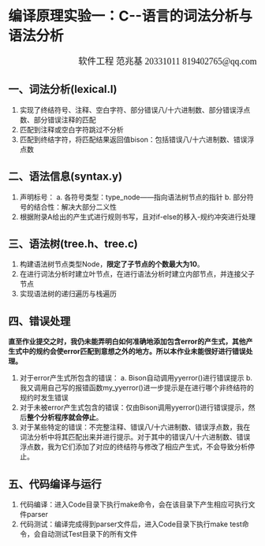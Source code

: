 # 编译原理实验一：C--语言的词法分析与语法分析
<div align="right">
    <font face="KaiTi" size="4">
        软件工程 范兆基 20331011 819402765@qq.com
    </font>
</div>

## 一、词法分析(lexical.l)
1. 实现了终结符号、注释、空白字符、部分错误八/十六进制数、部分错误浮点数、部分错误注释的匹配
2. 匹配到注释或空白字符跳过不分析
3. 匹配到终结字符，将匹配结果返回值bison：包括错误八/十六进制数、错误浮点数

## 二、语法信息(syntax.y)
1. 声明标号：
   a. 各符号类型：type_node——指向语法树节点的指针 
   b. 部分符号的结合性：解决大部分二义性
2. 根据附录A给出的产生式进行规则书写，且对if-else的移入-规约冲突进行处理

## 三、语法树(tree.h、tree.c)
1. 构建语法树节点类型Node，**限定了子节点的个数最大为10**。
2. 在进行词法分析时建立叶节点，在进行语法分析时建立内部节点，并连接父子节点
3. 实现语法树的递归遍历与栈遍历

## 四、错误处理
**直至作业提交之时，我仍未能弄明白如何准确地添加包含error的产生式，其他产生式中的规约会使error匹配到意想之外的地方。所以本作业未能很好进行错误处理。**
1. 对于error产生式所包含的错误：
   a. Bison自动调用yyerror()进行错误提示
   b. 我又调用自己写的报错函数my_yyerror()进一步提示是在进行哪个非终结符的规约时发生错误
2. 对于未被error产生式包含的错误：仅由Bison调用yyerror()进行错误提示，然后**整个分析程序就会停止**。
3. 对于某些特定的错误：不完整注释、错误八/十六进制数、错误浮点数，我在词法分析中将其匹配出来并进行提示。对于其中的错误八/十六进制数、错误浮点数，我为它们添加了对应的终结符与修改了相应产生式，不会导致分析停止。

## 五、代码编译与运行
1. 代码编译：进入Code目录下执行make命令，会在该目录下产生相应可执行文件parser
2. 代码测试：编译完成得到parser文件后，进入Code目录下执行make test命令，会自动测试Test目录下的所有文件